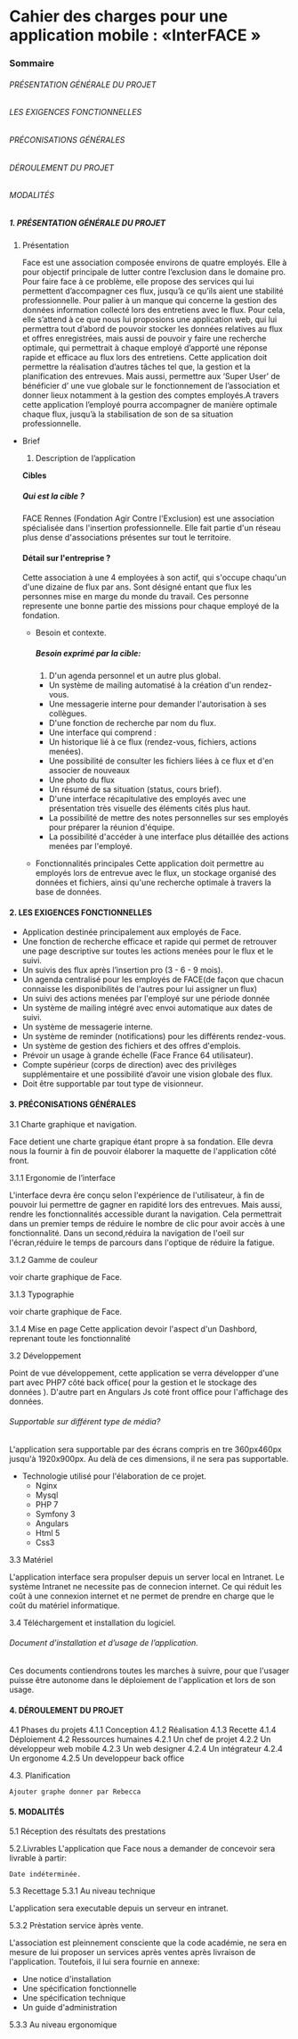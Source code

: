 # Cahier des charges pour une application mobile : «InterFACE »
### Sommaire
###### PRÉSENTATION GÉNÉRALE DU PROJET
###### LES EXIGENCES FONCTIONNELLES
###### PRÉCONISATIONS GÉNÉRALES
###### DÉROULEMENT DU PROJET
###### MODALITÉS


##### 1. PRÉSENTATION GÉNÉRALE DU PROJET

  1. Présentation

      Face est une association composée environs de quatre employés. Elle à pour objectif principale de lutter contre l’exclusion dans le domaine pro. Pour faire face à ce problème, elle propose des services qui lui permettent d’accompagner ces flux, jusqu’à ce qu’ils aient une stabilité professionnelle.
      Pour palier à un manque qui concerne la gestion des données information collecté lors des entretiens avec le flux. Pour cela, elle s’attend à ce que nous lui proposions une  application web, qui lui permettra tout d’abord de pouvoir stocker les données relatives au flux et offres enregistrées, mais aussi de pouvoir y faire une recherche optimale, qui permettrait à chaque employé d’apporté une réponse rapide et efficace au flux lors des entretiens.
      Cette application doit permettre la réalisation d’autres tâches tel que, la gestion et la planification des entrevues. Mais aussi, permettre aux ‘Super User’ de bénéficier d’ une vue globale sur le fonctionnement de l’association et donner lieux notamment à la gestion des comptes employés.A travers cette application l’employé pourra accompagner de manière optimale chaque flux, jusqu’à la stabilisation de son de sa situation professionnelle.

  * Brief
    1. Description de l’application

      __Cibles__
      ##### Qui est la cible ?
      FACE Rennes (Fondation Agir Contre l'Exclusion) est une association spécialisée dans l'insertion professionnelle. Elle fait partie d'un réseau plus dense d'associations présentes sur tout le territoire.

      #### Détail sur l'entreprise ?
      Cette association à une 4 employées à son actif, qui s'occupe chaqu'un d'une dizaine de flux par ans.
      Sont désigné entant que flux les personnes mise en marge du monde du travail.
      Ces personne represente une bonne partie des missions pour chaque employé de la fondation.

    * Besoin et contexte.
      ##### Besoin exprimé par la cible:
      1. D'un agenda personnel et un autre plus global.
      * Un système de mailing automatisé à la création d'un rendez-vous.
      * Une messagerie interne pour demander l'autorisation à ses collègues.
      * D'une fonction de recherche par nom du flux.
      * Une interface qui comprend :
      * Un historique lié à ce flux (rendez-vous, fichiers, actions menées).
      * Une possibilité de consulter les fichiers liées à ce flux et d'en associer de nouveaux
      * Une photo du flux
      * Un résumé de sa situation (status, cours brief).
      * D'une interface récapitulative des employés avec une présentation très visuelle des éléments cités plus haut.
      * La possibilité de mettre des notes personnelles sur ses employés pour préparer la réunion d'équipe.
      * La possibilité d'accéder à une interface plus détaillée des actions menées par l'employé.

    * Fonctionnalités principales
      Cette application doit permettre au employés lors de entrevue avec le flux, un stockage organisé des données et fichiers, ainsi qu'une recherche optimale à travers la base de données.

#### 2. LES EXIGENCES FONCTIONNELLES

- Application destinée principalement aux employés de Face.
- Une fonction de recherche efficace et rapide qui permet de retrouver une page descriptive sur toutes les actions menées pour le flux et le suivi.
- Un suivis des flux après l’insertion pro (3 - 6 - 9 mois).
- Un agenda centralisé pour les employés de FACE(de façon que chacun connaisse les disponibilités de l'autres pour lui assigner un flux)
- Un suivi des actions menées par l'employé sur une période donnée
- Un système de mailing intégré avec envoi automatique aux dates de suivi.
- Un système de messagerie interne.
- Un système de reminder (notifications) pour les différents rendez-vous.
- Un système de gestion des fichiers et des offres d'emplois.
- Prévoir un usage à grande échelle (Face France 64 utilisateur).
- Compte supérieur (corps de direction) avec des privilèges supplémentaire et une possibilité d’avoir une vision globale des flux.
- Doit être supportable par tout type de visionneur.

#### 3. PRÉCONISATIONS GÉNÉRALES
3.1 Charte graphique et navigation.

  Face detient une charte grapique étant propre à sa fondation. Elle devra nous la fournir à fin de pouvoir élaborer la maquette de l'application côté front.

3.1.1 Ergonomie de l’interface

  L'interface devra êre conçu selon l'expérience de l'utilisateur, à fin de pouvoir lui permettre de gagner en rapidité lors des entrevues. Mais aussi, rendre les fonctionnalités accessible durant la navigation. Cela permettrait dans un premier temps de réduire le nombre de clic pour avoir accès à une fonctionnalité. Dans un second,réduira la navigation de l'oeil sur l'écran,réduire le temps de parcours dans l'optique de réduire la fatigue.

3.1.2 Gamme de couleur

  voir charte graphique de Face.

3.1.3 Typographie

  voir charte graphique de Face.

3.1.4 Mise en page
  Cette application devoir l'aspect d'un Dashbord, reprenant toute les fonctionnalité

3.2 Développement

  Point de vue développement, cette application se verra développer d'une part avec PHP7 côté back office( pour la gestion et le stockage des données ). D'autre part en Angulars Js coté front office pour l'affichage des données.

  ###### Supportable sur différent type de média?
  L'application sera supportable par des écrans compris en tre 360px460px jusqu'à 1920x900px. Au delà de ces dimensions, il ne sera pas supportable.

  + Technologie utilisé pour l'élaboration de ce projet.
    - Nginx
    - Mysql
    - PHP 7
    - Symfony 3
    - Angulars
    - Html 5
    - Css3

3.3 Matériel

  L'application interface sera propulser depuis un server local en Intranet. Le système Intranet ne necessite pas de connecion internet. Ce qui réduit les coût à une connexion internet et ne permet de prendre en charge que le coût du matériel informatique.

3.4 Téléchargement et installation du logiciel.
  ###### Document d’installation et d’usage de l’application.

  Ces documents contiendrons toutes les marches à suivre, pour que l'usager puisse être autonome dans le déploiement de l'application et lors de son usage.

#### 4. DÉROULEMENT DU PROJET

4.1 Phases du projets
4.1.1 Conception
4.1.2 Réalisation
4.1.3 Recette
4.1.4 Déploiement
4.2 Ressources humaines
4.2.1 Un chef de projet
4.2.2 Un développeur web mobile
4.2.3 Un web designer
4.2.4 Un intégrateur
4.2.4 Un ergonome
4.2.5 Un developpeur back office

4.3. Planification

    Ajouter graphe donner par Rebecca

#### 5. MODALITÉS

5.1 Réception des résultats des prestations

5.2.Livrables
  L'application que Face nous a demander de concevoir sera livrable à partir:

    Date indéterminée.

5.3 Recettage
5.3.1 Au niveau technique

  L'application sera executable depuis un serveur en intranet.

5.3.2 Prèstation service àprès vente.

  L'association est pleinnement consciente que la code académie, ne sera en mesure de lui proposer un services après ventes après livraison de l'application. Toutefois, il lui sera fournie en annexe:

   + Une notice d'installation
   + Une spécification fonctionnelle
   + Une spécification technique
   + Un guide d'administration

5.3.3 Au niveau ergonomique
